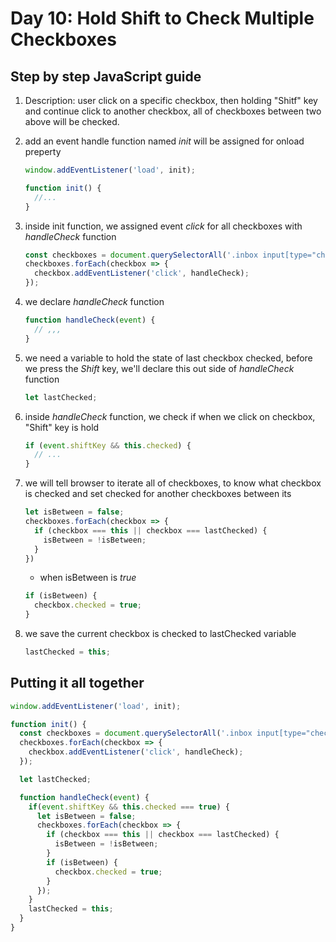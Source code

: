# Day 10: Hold Shift to Check Multiple Checkboxes

## Step by step JavaScript guide

   1. Description: user click on a specific checkbox, then holding "Shitf" key and continue click to another checkbox, all of checkboxes between two above will be checked.

   2. add an event handle function named *init* will be assigned for onload preperty

      ```javascript
      window.addEventListener('load', init);

      function init() {
        //...
      }
      ```

   3. inside init function, we assigned event *click* for all checkboxes with *handleCheck* function

      ```javascript
      const checkboxes = document.querySelectorAll('.inbox input[type="checkbox"]');
      checkboxes.forEach(checkbox => {
        checkbox.addEventListener('click', handleCheck);
      });
      ```

   4. we declare *handleCheck* function

      ```javascript
      function handleCheck(event) {
        // ,,,
      }
      ```
   5. we need a variable to hold the state of last checkbox checked, before we press the *Shift* key, we'll declare this out side of *handleCheck* function

      ```javascript
      let lastChecked;
      ```

   6. inside *handleCheck* function, we check if when we click on checkbox, "Shift" key is hold

      ```javascript
      if (event.shiftKey && this.checked) {
        // ...
      }
      ```

   7. we will tell browser to iterate all of checkboxes, to know what checkbox is checked and set checked for another checkboxes between its

      ```javascript
      let isBetween = false;
      checkboxes.forEach(checkbox => {
        if (checkbox === this || checkbox === lastChecked) {
          isBetween = !isBetween;
        }
      })
      ```

      * when isBetween is *true*

      ```javascript
      if (isBetween) {
        checkbox.checked = true;
      }
      ```

   8. we save the current checkbox is checked to lastChecked variable

      ```javascript
      lastChecked = this;
      ```

## Putting it all together

```javascript
window.addEventListener('load', init);

function init() {
  const checkboxes = document.querySelectorAll('.inbox input[type="checkbox"]');
  checkboxes.forEach(checkbox => {
    checkbox.addEventListener('click', handleCheck);
  });

  let lastChecked;

  function handleCheck(event) {
    if(event.shiftKey && this.checked === true) {
      let isBetween = false;
      checkboxes.forEach(checkbox => {
        if (checkbox === this || checkbox === lastChecked) {
          isBetween = !isBetween;
        }
        if (isBetween) {
          checkbox.checked = true;
        }
      });
    }
    lastChecked = this;
  }
}
```
